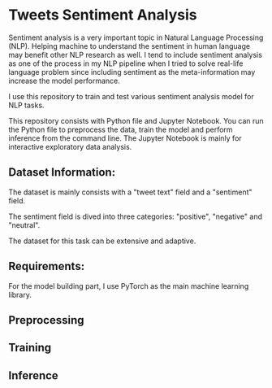 # Tweets Sentiment Analysis



Sentiment analysis is a very important topic in Natural Language Processing (NLP). Helping machine to understand the sentiment in human language may benefit other NLP research as well. I tend to include sentiment analysis as one of the process in my NLP pipeline when I tried to solve real-life language problem since including sentiment as the meta-information may increase the model performance. 



I use this repository to train and test various sentiment analysis model for NLP tasks.

This repository consists with Python file and Jupyter Notebook. You can run the Python file to preprocess the data, train the model and perform inference from the command line. The Jupyter Notebook is mainly for interactive exploratory data analysis.



## Dataset Information:

The dataset is mainly consists with a "tweet text" field and a "sentiment" field.

The sentiment field is dived into three categories: "positive", "negative" and "neutral".

The dataset for this task can be extensive and adaptive.



## Requirements:

For the model building part, I use PyTorch as the main machine learning library. 



## Preprocessing





## Training 





## Inference





